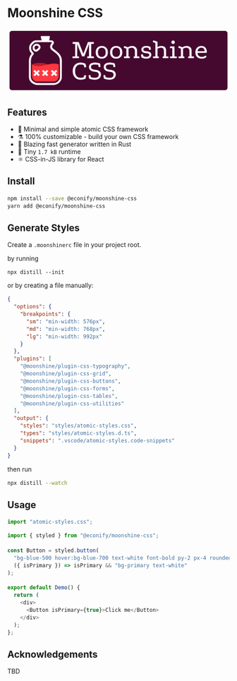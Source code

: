 # Moonshine CSS

![](./docs/logo.svg)

## Features

- 🥃 Minimal and simple atomic CSS framework
- ⚗️ 100% customizable - build your own CSS framework
- 🦀 Blazing fast generator written in Rust
- 🐜 Tiny `1.7 kB` runtime
- ⚛️ CSS-in-JS library for React

## Install

```bash
npm install --save @econify/moonshine-css
yarn add @econify/moonshine-css
```

## Generate Styles

Create a `.moonshinerc` file in your project root.

by running

```
npx distill --init
```

or by creating a file manually:

```json
{
  "options": {
    "breakpoints": {
      "sm": "min-width: 576px",
      "md": "min-width: 768px",
      "lg": "min-width: 992px"
    }
  },
  "plugins": [
    "@moonshine/plugin-css-typography",
    "@moonshine/plugin-css-grid",
    "@moonshine/plugin-css-buttons",
    "@moonshine/plugin-css-forms",
    "@moonshine/plugin-css-tables",
    "@moonshine/plugin-css-utilities"
  ],
  "output": {
    "styles": "styles/atomic-styles.css",
    "types": "styles/atomic-styles.d.ts",
    "snippets": ".vscode/atomic-styles.code-snippets"
  }
}
```

then run

```bash
npx distill --watch
```

## Usage

```js
import "atomic-styles.css";
```

```js
import { styled } from "@econify/moonshine-css";

const Button = styled.button(
  "bg-blue-500 hover:bg-blue-700 text-white font-bold py-2 px-4 rounded",
  ({ isPrimary }) => isPrimary && "bg-primary text-white"
);

export default Demo() {
  return (
    <div>
      <Button isPrimary={true}>Click me</Button>
    </div>
  );
};
```

## Acknowledgements

TBD
